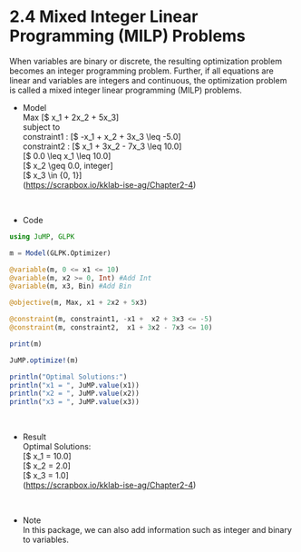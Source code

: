 # 2.4 Mixed Integer Linear Programming (MILP) Problems
When variables are binary or discrete, the resulting optimization problem becomes an integer programming problem. Further, if all equations are linear and variables are integers and continuous, the optimization problem is called a mixed integer linear programming (MILP) problems.  

- Model  
Max [$ x_1 + 2x_2 + 5x_3]  
subject to  
constraint1 : [$ -x_1 + x_2 + 3x_3 \leq -5.0]  
constraint2 : [$ x_1 + 3x_2 - 7x_3 \leq 10.0]  
[$ 0.0 \leq x_1 \leq 10.0]  
[$ x_2 \geq 0.0, integer]  
[$ x_3 \in {0, 1}]  
(https://scrapbox.io/kklab-ise-ag/Chapter2-4)  
<br>

- Code  
```julia
using JuMP, GLPK

m = Model(GLPK.Optimizer)

@variable(m, 0 <= x1 <= 10)
@variable(m, x2 >= 0, Int) #Add Int
@variable(m, x3, Bin) #Add Bin

@objective(m, Max, x1 + 2x2 + 5x3)

@constraint(m, constraint1, -x1 +  x2 + 3x3 <= -5)
@constraint(m, constraint2,  x1 + 3x2 - 7x3 <= 10)

print(m)

JuMP.optimize!(m)

println("Optimal Solutions:")
println("x1 = ", JuMP.value(x1))
println("x2 = ", JuMP.value(x2))
println("x3 = ", JuMP.value(x3))
```
<br>

- Result  
Optimal Solutions:  
[$ x_1 = 10.0]  
[$ x_2 = 2.0]  
[$ x_3 = 1.0]  
(https://scrapbox.io/kklab-ise-ag/Chapter2-4)  
<br>

- Note  
In this package, we can also add information such as integer and binary to variables.